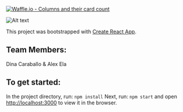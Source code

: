 [![Waffle.io - Columns and their card count](https://badge.waffle.io/alexanderela/swapibox.svg?columns=all)](https://waffle.io/alexanderela/swapibox)


![Alt text](./src/assets/SWAPI-Box-Wireframe.png, "Wireframe")
<!-- ![Alt text](./src/assets/images/inspiration.png "Inspiration") -->

This project was bootstrapped with [Create React App](https://github.com/facebook/create-react-app).

## Team Members:
Dina Caraballo & Alex Ela

## To get started:

In the project directory, run: `npm install`
Next, run: `npm start` and open [http://localhost:3000](http://localhost:3000) to view it in the browser.


<!-- ### `npm start`

Runs the app in the development mode.<br>
Open [http://localhost:3000](http://localhost:3000) to view it in the browser.

The page will reload if you make edits.<br>
You will also see any lint errors in the console.

### `npm run build`

Builds the app for production to the `build` folder.<br>
It correctly bundles React in production mode and optimizes the build for the best performance.

The build is minified and the filenames include the hashes.<br>
Your app is ready to be deployed!

See the section about [deployment](#deployment) for more information.
 -->
